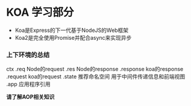 # KOA 学习部分
- Koa是Express的下一代基于NodeJS的Web框架
- Koa2是完全使用Promise并配合async来实现异步

### 上下环境的总结
ctx
 .req Node的request
 .res Node的response
 .response koa的response
 .request koa的request
 .state 推荐命名空间 用于中间件传递信息和前端视图
 .app 应用程序引用

**请了解AOP相关知识**

